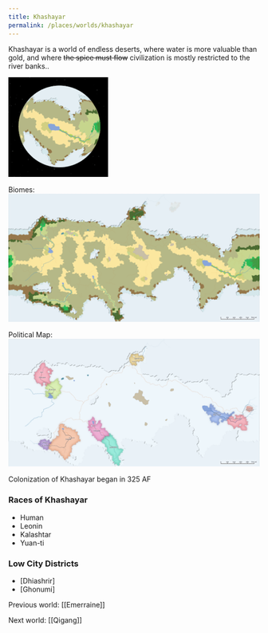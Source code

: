 ```yaml
---
title: Khashayar
permalink: /places/worlds/khashayar
---
```

Khashayar is a world of endless deserts, where water is more valuable than gold, and where ~~the spice must flow~~ civilization is mostly restricted to the river banks..

![Khashayar from Orbit](../../assets/img/khashayar-orbit.gif)

Biomes:
![Khashayar Biomes](../../assets/img/khashayar-biomes.png)

Political Map:
![Khashayar Political](../../assets/img/khashayar-political.png)

Colonization of Khashayar began in 325 AF

### Races of Khashayar
- Human
- Leonin
- Kalashtar
- Yuan-ti

### Low City Districts
- [Dhiashrir]
- [Ghonumi]

Previous world: [[Emerraine]]

Next world: [[Qigang]]